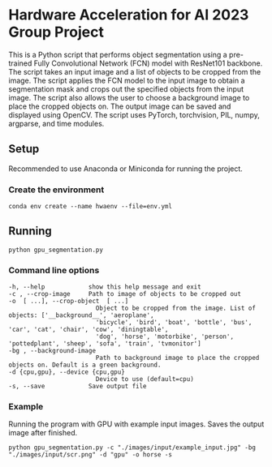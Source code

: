 # Hardware Acceleration for AI 2023 Group Project

This is a Python script that performs object segmentation using a pre-trained Fully Convolutional Network (FCN) model with ResNet101 backbone. The script takes an input image and a list of objects to be cropped from the image. The script applies the FCN model to the input image to obtain a segmentation mask and crops out the specified objects from the input image. The script also allows the user to choose a background image to place the cropped objects on. The output image can be saved and displayed using OpenCV. The script uses PyTorch, torchvision, PIL, numpy, argparse, and time modules.

## Setup
Recommended to use Anaconda or Miniconda for running the project.

### Create the environment 

```conda env create --name hwaenv --file=env.yml```

## Running
```
python gpu_segmentation.py
```

### Command line options

```
-h, --help            show this help message and exit
-c , --crop-image     Path to image of objects to be cropped out
-o  [ ...], --crop-object  [ ...]
                        Object to be cropped from the image. List of objects: ['__background__', 'aeroplane',
                        'bicycle', 'bird', 'boat', 'bottle', 'bus', 'car', 'cat', 'chair', 'cow', 'diningtable',
                        'dog', 'horse', 'motorbike', 'person', 'pottedplant', 'sheep', 'sofa', 'train', 'tvmonitor']
-bg , --background-image
                        Path to background image to place the cropped objects on. Default is a green background.
-d {cpu,gpu}, --device {cpu,gpu}
                        Device to use (default=cpu)
-s, --save            Save output file
```

### Example
Running the program with GPU with example input images. Saves the output image after finished.
```
python gpu_segmentation.py -c "./images/input/example_input.jpg" -bg "./images/input/scr.png" -d "gpu" -o horse -s
```
